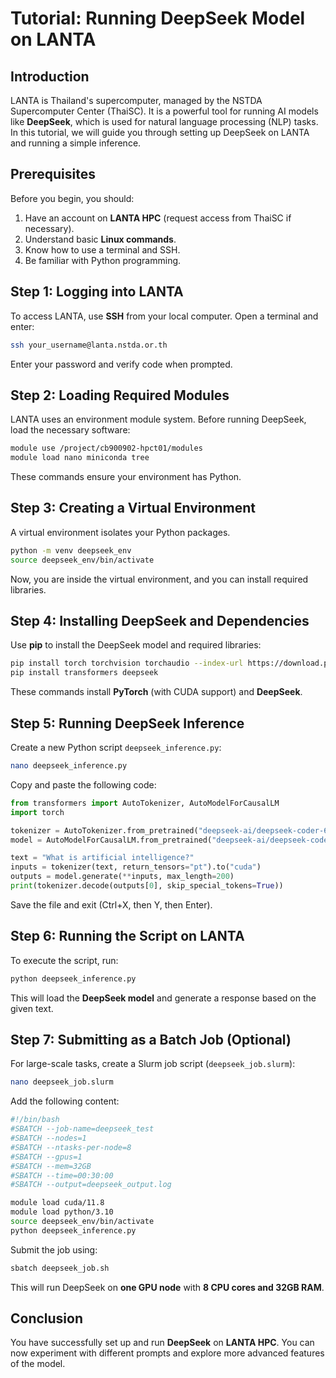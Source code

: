 # Tutorial: Running DeepSeek Model on LANTA

## Introduction
LANTA is Thailand's supercomputer, managed by the NSTDA Supercomputer Center (ThaiSC). It is a powerful tool for running AI models like **DeepSeek**, which is used for natural language processing (NLP) tasks. In this tutorial, we will guide you through setting up DeepSeek on LANTA and running a simple inference.

## Prerequisites
Before you begin, you should:
1. Have an account on **LANTA HPC** (request access from ThaiSC if necessary).
2. Understand basic **Linux commands**.
3. Know how to use a terminal and SSH.
4. Be familiar with Python programming.

## Step 1: Logging into LANTA
To access LANTA, use **SSH** from your local computer. Open a terminal and enter:
```sh
ssh your_username@lanta.nstda.or.th
```
Enter your password and verify code when prompted.

## Step 2: Loading Required Modules
LANTA uses an environment module system. Before running DeepSeek, load the necessary software:
```sh
module use /project/cb900902-hpct01/modules
module load nano miniconda tree
```
These commands ensure your environment has Python.

## Step 3: Creating a Virtual Environment
A virtual environment isolates your Python packages.
```sh
python -m venv deepseek_env
source deepseek_env/bin/activate
```
Now, you are inside the virtual environment, and you can install required libraries.

## Step 4: Installing DeepSeek and Dependencies
Use **pip** to install the DeepSeek model and required libraries:
```sh
pip install torch torchvision torchaudio --index-url https://download.pytorch.org/whl/cu118
pip install transformers deepseek
```
These commands install **PyTorch** (with CUDA support) and **DeepSeek**.

## Step 5: Running DeepSeek Inference
Create a new Python script `deepseek_inference.py`:
```sh
nano deepseek_inference.py
```
Copy and paste the following code:
```python
from transformers import AutoTokenizer, AutoModelForCausalLM
import torch

tokenizer = AutoTokenizer.from_pretrained("deepseek-ai/deepseek-coder-6.7b")
model = AutoModelForCausalLM.from_pretrained("deepseek-ai/deepseek-coder-6.7b", torch_dtype=torch.float16, device_map="auto")

text = "What is artificial intelligence?"
inputs = tokenizer(text, return_tensors="pt").to("cuda")
outputs = model.generate(**inputs, max_length=200)
print(tokenizer.decode(outputs[0], skip_special_tokens=True))
```
Save the file and exit (Ctrl+X, then Y, then Enter).

## Step 6: Running the Script on LANTA
To execute the script, run:
```sh
python deepseek_inference.py
```
This will load the **DeepSeek model** and generate a response based on the given text.

## Step 7: Submitting as a Batch Job (Optional)
For large-scale tasks, create a Slurm job script (`deepseek_job.slurm`):
```sh
nano deepseek_job.slurm
```
Add the following content:
```sh
#!/bin/bash
#SBATCH --job-name=deepseek_test
#SBATCH --nodes=1
#SBATCH --ntasks-per-node=8
#SBATCH --gpus=1
#SBATCH --mem=32GB
#SBATCH --time=00:30:00
#SBATCH --output=deepseek_output.log

module load cuda/11.8
module load python/3.10
source deepseek_env/bin/activate
python deepseek_inference.py
```
Submit the job using:
```sh
sbatch deepseek_job.sh
```
This will run DeepSeek on **one GPU node** with **8 CPU cores and 32GB RAM**.

## Conclusion
You have successfully set up and run **DeepSeek** on **LANTA HPC**. You can now experiment with different prompts and explore more advanced features of the model.

